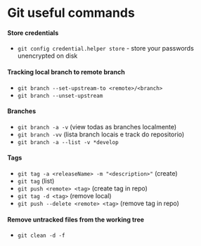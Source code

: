 # Git useful commands

#### Store credentials
* `git config credential.helper store` - store your passwords unencrypted on disk

#### Tracking local branch to remote branch
* `git branch --set-upstream-to <remote>/<branch>`
* `git branch --unset-upstream`

#### Branches
* `git branch -a -v` (view todas as branches localmente)
* `git branch -vv` (lista branch locais e track do repositorio)
* `git branch -a --list -v *develop`

#### Tags
* `git tag -a <releaseName> -m "<description>"` (create)
* `git tag` (list)
* `git push <remote> <tag>` (create tag in repo)
* `git tag -d <tag>` (remove local)
* `git push --delete <remote> <tag>` (remove tag in repo)

#### Remove untracked files from the working tree
* `git clean -d -f`
